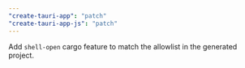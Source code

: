 ```yaml
---
"create-tauri-app": "patch"
"create-tauri-app-js": "patch"
---
```


Add `shell-open` cargo feature to match the allowlist in the generated project.